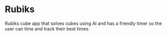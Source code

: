 # Rubiks
Rubiks cube app that solves cubes using AI and has a friendly timer so the user can time and track their best times.
